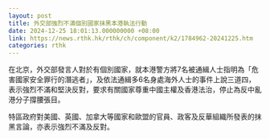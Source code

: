 ```yaml
---
layout: post
title: 外交部強烈不滿個別國家抹黑本港執法行動
date: 2024-12-25 18:01:13.000000000 +08:00
link: https://news.rthk.hk/rthk/ch/component/k2/1784962-20241225.htm
categories: rthk
---
```


在北京，外交部發言人對於有個別國家，就本港警方將7名被通緝人士指明為「危害國家安全罪行的潛逃者」，及依法通緝多6名身處海外人士的事件上說三道四，表示強烈不滿和堅決反對，要求有關國家尊重中國主權及香港法治，停止為反中亂港分子撐腰張目。

​特區政府對美國、英國、加拿大等國家和歐盟的官員、政客及反華組織所發表的抹黑言論，亦表示強烈不滿及反對。

